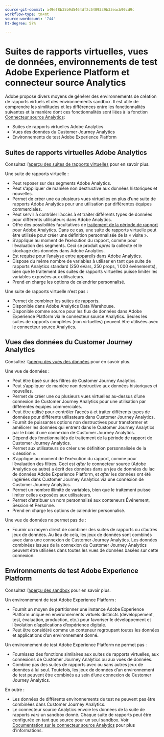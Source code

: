 ```yaml
---
source-git-commit: a49ef8b35b9d5464df2c5409339b33eacb90cd9c
workflow-type: tm+mt
source-wordcount: '744'
ht-degree: 57%

---
```

# Suites de rapports virtuelles, vues de données, environnements de test Adobe Experience Platform et connecteur source Analytics

Adobe propose divers moyens de générer des environnements de création de rapports virtuels et des environnements sandbox. Il est utile de comprendre les similitudes et les différences entre les fonctionnalités suivantes et la manière dont ces fonctionnalités sont liées à la fonction [Connecteur source Analytics](https://experienceleague.adobe.com/docs/experience-platform/sources/ui-tutorials/create/adobe-applications/analytics.html?lang=fr):

* Suites de rapports virtuelles Adobe Analytics
* Vues des données du Customer Journey Analytics
* Environnements de test Adobe Experience Platform

## Suites de rapports virtuelles Adobe Analytics

Consultez l’[aperçu des suites de rapports virtuelles](https://experienceleague.adobe.com/docs/analytics/components/virtual-report-suites/vrs-about.html?lang=fr) pour en savoir plus.

Une suite de rapports virtuelle :

* Peut reposer sur des segments Adobe Analytics.
* Peut s’appliquer de manière non destructive aux données historiques et nouvelles.
* Permet de créer une ou plusieurs vues virtuelles en plus d’une suite de rapports Adobe Analytics pour une utilisation par différentes équipes commerciales.
* Peut servir à contrôler l’accès à et traiter différents types de données pour différents utilisateurs dans Adobe Analytics.
* Offre des possibilités facultatives de [traitement de la période de rapport](https://experienceleague.adobe.com/docs/analytics/components/virtual-report-suites/vrs-report-time-processing.html?lang=fr) pour Adobe Analytics. Dans ce cas, une suite de rapports virtuelle peut être utilisée pour créer une définition personnalisée de la « visite ».
* S’applique au moment de l’exécution du rapport, comme pour l’évaluation des segments. Ceci se produit _après_ la collecte et le stockage des données dans Adobe Analytics.
* Est requise pour l’[analyse entre appareils](https://experienceleague.adobe.com/docs/analytics/components/cda/overview.html?lang=fr) dans Adobe Analytics.
* Dispose du même nombre de variables à utiliser en tant que suite de rapports Analytics standard (250 eVars, 250 props, 1 000 événements), bien que le traitement des suites de rapports virtuelles puisse limiter les variables exposées aux utilisateurs.
* Prend en charge les options de calendrier personnalisé.

Une suite de rapports virtuelle n’est pas :

* Permet de combiner les suites de rapports.
* Disponible dans Adobe Analytics Data Warehouse.
* Disponible comme source pour les flux de données dans Adobe Experience Platform via le connecteur source Analytics. Seules les suites de rapports complètes (non virtuelles) peuvent être utilisées avec le connecteur source Analytics.


## Vues des données du Customer Journey Analytics

Consultez l’[aperçu des vues des données](https://experienceleague.adobe.com/docs/analytics-platform/using/cja-dataviews/data-views.html?lang=fr) pour en savoir plus.

Une vue de données :

* Peut être basé sur des filtres de Customer Journey Analytics.
* Peut s’appliquer de manière non destructive aux données historiques et nouvelles.
* Permet de créer une ou plusieurs vues virtuelles au-dessus d’une connexion de Customer Journey Analytics pour une utilisation par différentes équipes commerciales.
* Peut être utilisé pour contrôler l’accès à et traiter différents types de données pour différents utilisateurs dans Customer Journey Analytics.
* Fournit de puissantes options non destructives pour transformer et améliorer les données qui entrent dans le Customer Journey Analytics par le biais d’une connexion de Customer Journey Analytics.
* Dépend des fonctionnalités de traitement de la période de rapport de Customer Journey Analytics.
* Permet aux utilisateurs de créer une définition personnalisée de la « session ».
* S’applique au moment de l’exécution du rapport, comme pour l’évaluation des filtres. Ceci est _after_ le connecteur source (Adobe Analytics ou autre) a écrit des données dans un jeu de données du lac de données Adobe Experience Platform, et _after_ les données ont été ingérées dans Customer Journey Analytics via une connexion de Customer Journey Analytics.
* Permet un nombre illimité de variables, bien que le traitement puisse limiter celles exposées aux utilisateurs.
* Permet d’attribuer un nom personnalisé aux conteneurs Événement, Session et Personne.
* Prend en charge les options de calendrier personnalisé.

Une vue de données ne permet pas de :

* Fournir un moyen direct de combiner des suites de rapports ou d’autres jeux de données. Au lieu de cela, les jeux de données sont combinés avec dans une connexion de Customer Journey Analytics. Les données combinées issues de la connexion du Customer Journey Analytics peuvent être utilisées dans toutes les vues de données basées sur cette connexion.

## Environnements de test Adobe Experience Platform

Consultez l’[aperçu des sandbox](https://experienceleague.adobe.com/docs/experience-platform/sandbox/home.html?lang=fr) pour en savoir plus.

Un environnement de test Adobe Experience Platform :

* Fournit un moyen de partitionner une instance Adobe Experience Platform unique en environnements virtuels distincts (développement, test, évaluation, production, etc.) pour favoriser le développement et l’évolution d’applications d’expérience digitale.
* Peut être considéré comme un conteneur regroupant toutes les données et applications d’un environnement donné.

Un environnement de test Adobe Experience Platform ne permet pas :

* Fournissez des fonctions similaires aux suites de rapports virtuelles, aux connexions de Customer Journey Analytics ou aux vues de données.
* Combine pas des suites de rapports avec ou sans autres jeux de données à lui seul. Toutefois, les jeux de données d’un environnement de test peuvent être combinés au sein d’une connexion de Customer Journey Analytics.

En outre :

* Les données de différents environnements de test ne peuvent pas être combinées dans Customer Journey Analytics.
* Le connecteur source Analytics envoie les données de la suite de rapports _vers_ un sandbox donné. Chaque suite de rapports peut être configurée en tant que source pour un seul sandbox. Voir [Documentation sur le connecteur source Analytics](https://experienceleague.adobe.com/docs/experience-platform/sources/ui-tutorials/create/adobe-applications/analytics.html?lang=fr) pour plus d’informations.